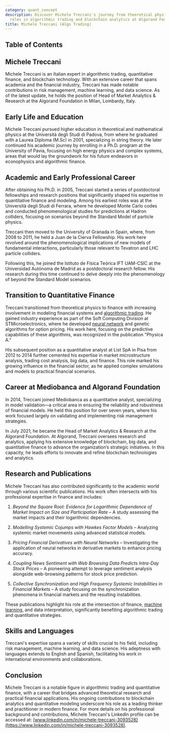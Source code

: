 ```yaml
---
category: quant_concept
description: Discover Michele Treccani's journey from theoretical physics to leading
  roles in algorithmic trading and blockchain analytics at Algorand Foundation.
title: Michele Treccani (Algo Trading)
---
```


## Table of Contents

## Michele Treccani

Michele Treccani is an Italian expert in algorithmic trading, quantitative finance, and blockchain technology. With an extensive career that spans academia and the financial industry, Treccani has made notable contributions in risk management, machine learning, and data science. As of the latest update, he holds the position of Head of Market Analytics & Research at the Algorand Foundation in Milan, Lombardy, Italy.

## Early Life and Education

Michele Treccani pursued higher education in theoretical and mathematical physics at the Università degli Studi di Padova, from where he graduated with a Laurea Diploma (M.Sc) in 2001, specializing in string theory. He later continued his academic journey by enrolling in a Ph.D. program at the University of Pavia, focusing on high energy physics and complex systems, areas that would lay the groundwork for his future endeavors in econophysics and algorithmic finance.

## Academic and Early Professional Career

After obtaining his Ph.D. in 2005, Treccani started a series of postdoctoral fellowships and research positions that significantly shaped his expertise in quantitative finance and modeling. Among his earliest roles was at the Università degli Studi di Ferrara, where he developed Monte Carlo codes and conducted phenomenological studies for predictions at Hadron colliders, focusing on scenarios beyond the Standard Model of particle physics.

Treccani then moved to the University of Granada in Spain, where, from 2008 to 2011, he held a Juan de la Cierva Fellowship. His work here revolved around the phenomenological implications of new models of fundamental interactions, particularly those relevant to Tevatron and LHC particle colliders.

Following this, he joined the Istituto de Física Teórica IFT UAM-CSIC at the Universidad Autónoma de Madrid as a postdoctoral research fellow. His research during this time continued to delve deeply into the phenomenology of beyond the Standard Model scenarios.

## Transition to Quantitative Finance

Treccani transitioned from theoretical physics to finance with increasing involvement in modeling financial systems and [algorithmic trading](/wiki/algorithmic-trading). He gained industry experience as part of the Soft Computing Division at STMicroelectronics, where he developed [neural network](/wiki/neural-network) and genetic algorithms for option pricing. His work here, focusing on the predictive capabilities of these algorithms, was recognized in the publication "Physica A."

His subsequent position as a quantitative analyst at List SpA in Pisa from 2012 to 2014 further cemented his expertise in market microstructure analysis, trading cost analysis, big data, and finance. This role marked his growing influence in the financial sector, as he applied complex simulations and models to practical financial scenarios.

## Career at Mediobanca and Algorand Foundation

In 2014, Treccani joined Mediobanca as a quantitative analyst, specializing in model validation—a critical area in ensuring the reliability and robustness of financial models. He held this position for over seven years, where his work focused largely on validating and implementing risk management strategies.

In July 2021, he became the Head of Market Analytics & Research at the Algorand Foundation. At Algorand, Treccani oversees research and analytics, applying his extensive knowledge of blockchain, big data, and quantitative finance to advance the organization’s strategic initiatives. In this capacity, he leads efforts to innovate and refine blockchain technologies and analytics.

## Research and Publications

Michele Treccani has also contributed significantly to the academic world through various scientific publications. His work often intersects with his professional expertise in finance and includes:

1. *Beyond the Square Root: Evidence for Logarithmic Dependence of Market Impact on Size and Participation Rate* – A study assessing the market impacts and their logarithmic dependencies.

2. *Modelling Systemic Cojumps with Hawkes Factor Models* – Analyzing systemic market movements using advanced statistical models.

3. *Pricing Financial Derivatives with Neural Networks* – Investigating the application of neural networks in derivative markets to enhance pricing accuracy.

4. *Coupling News Sentiment with Web Browsing Data Predicts Intra-Day Stock Prices* – A pioneering attempt to leverage sentiment analysis alongside web-browsing patterns for stock price prediction.

5. *Collective Synchronization and High Frequency Systemic Instabilities in Financial Markets* – A study focusing on the synchronization phenomena in financial markets and the resulting instabilities.

These publications highlight his role at the intersection of finance, [machine learning](/wiki/machine-learning), and data interpretation, significantly benefiting algorithmic trading and quantitative strategies.

## Skills and Languages

Treccani's expertise spans a variety of skills crucial to his field, including risk management, machine learning, and data science. His adeptness with languages extends to English and Spanish, facilitating his work in international environments and collaborations.

## Conclusion

Michele Treccani is a notable figure in algorithmic trading and quantitative finance, with a career that bridges advanced theoretical research and practical financial applications. His ongoing contributions to blockchain analytics and quantitative modeling underscore his role as a leading thinker and practitioner in modern finance. For more details on his professional background and contributions, Michele Treccani's LinkedIn profile can be accessed at: [www.linkedin.com/in/michele-treccani-3093528](https://www.linkedin.com/in/michele-treccani-3093528).